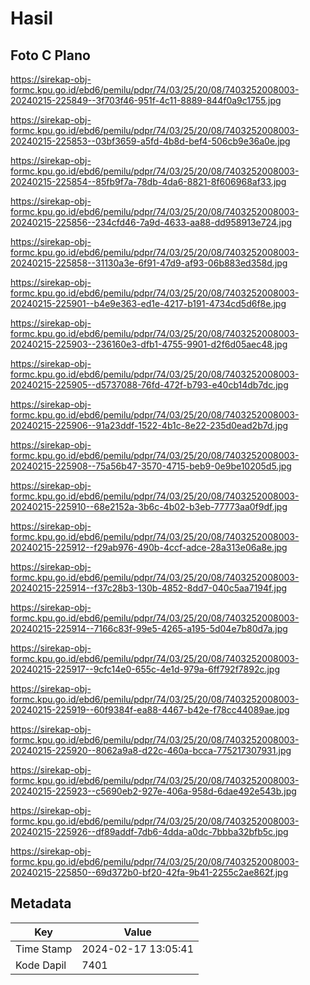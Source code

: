 # Hasil

## Foto C Plano

https://sirekap-obj-formc.kpu.go.id/ebd6/pemilu/pdpr/74/03/25/20/08/7403252008003-20240215-225849--3f703f46-951f-4c11-8889-844f0a9c1755.jpg

https://sirekap-obj-formc.kpu.go.id/ebd6/pemilu/pdpr/74/03/25/20/08/7403252008003-20240215-225853--03bf3659-a5fd-4b8d-bef4-506cb9e36a0e.jpg

https://sirekap-obj-formc.kpu.go.id/ebd6/pemilu/pdpr/74/03/25/20/08/7403252008003-20240215-225854--85fb9f7a-78db-4da6-8821-8f606968af33.jpg

https://sirekap-obj-formc.kpu.go.id/ebd6/pemilu/pdpr/74/03/25/20/08/7403252008003-20240215-225856--234cfd46-7a9d-4633-aa88-dd958913e724.jpg

https://sirekap-obj-formc.kpu.go.id/ebd6/pemilu/pdpr/74/03/25/20/08/7403252008003-20240215-225858--31130a3e-6f91-47d9-af93-06b883ed358d.jpg

https://sirekap-obj-formc.kpu.go.id/ebd6/pemilu/pdpr/74/03/25/20/08/7403252008003-20240215-225901--b4e9e363-ed1e-4217-b191-4734cd5d6f8e.jpg

https://sirekap-obj-formc.kpu.go.id/ebd6/pemilu/pdpr/74/03/25/20/08/7403252008003-20240215-225903--236160e3-dfb1-4755-9901-d2f6d05aec48.jpg

https://sirekap-obj-formc.kpu.go.id/ebd6/pemilu/pdpr/74/03/25/20/08/7403252008003-20240215-225905--d5737088-76fd-472f-b793-e40cb14db7dc.jpg

https://sirekap-obj-formc.kpu.go.id/ebd6/pemilu/pdpr/74/03/25/20/08/7403252008003-20240215-225906--91a23ddf-1522-4b1c-8e22-235d0ead2b7d.jpg

https://sirekap-obj-formc.kpu.go.id/ebd6/pemilu/pdpr/74/03/25/20/08/7403252008003-20240215-225908--75a56b47-3570-4715-beb9-0e9be10205d5.jpg

https://sirekap-obj-formc.kpu.go.id/ebd6/pemilu/pdpr/74/03/25/20/08/7403252008003-20240215-225910--68e2152a-3b6c-4b02-b3eb-77773aa0f9df.jpg

https://sirekap-obj-formc.kpu.go.id/ebd6/pemilu/pdpr/74/03/25/20/08/7403252008003-20240215-225912--f29ab976-490b-4ccf-adce-28a313e06a8e.jpg

https://sirekap-obj-formc.kpu.go.id/ebd6/pemilu/pdpr/74/03/25/20/08/7403252008003-20240215-225914--f37c28b3-130b-4852-8dd7-040c5aa7194f.jpg

https://sirekap-obj-formc.kpu.go.id/ebd6/pemilu/pdpr/74/03/25/20/08/7403252008003-20240215-225914--7166c83f-99e5-4265-a195-5d04e7b80d7a.jpg

https://sirekap-obj-formc.kpu.go.id/ebd6/pemilu/pdpr/74/03/25/20/08/7403252008003-20240215-225917--9cfc14e0-655c-4e1d-979a-6ff792f7892c.jpg

https://sirekap-obj-formc.kpu.go.id/ebd6/pemilu/pdpr/74/03/25/20/08/7403252008003-20240215-225919--60f9384f-ea88-4467-b42e-f78cc44089ae.jpg

https://sirekap-obj-formc.kpu.go.id/ebd6/pemilu/pdpr/74/03/25/20/08/7403252008003-20240215-225920--8062a9a8-d22c-460a-bcca-775217307931.jpg

https://sirekap-obj-formc.kpu.go.id/ebd6/pemilu/pdpr/74/03/25/20/08/7403252008003-20240215-225923--c5690eb2-927e-406a-958d-6dae492e543b.jpg

https://sirekap-obj-formc.kpu.go.id/ebd6/pemilu/pdpr/74/03/25/20/08/7403252008003-20240215-225926--df89addf-7db6-4dda-a0dc-7bbba32bfb5c.jpg

https://sirekap-obj-formc.kpu.go.id/ebd6/pemilu/pdpr/74/03/25/20/08/7403252008003-20240215-225850--69d372b0-bf20-42fa-9b41-2255c2ae862f.jpg


## Metadata

| Key        | Value               |
| ---------- | ------------------- |
| Time Stamp | 2024-02-17 13:05:41 |
| Kode Dapil | 7401                |



